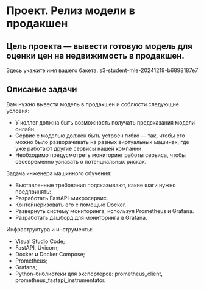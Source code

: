 # Проект. Релиз модели в продакшен

## Цель проекта — вывести готовую модель для оценки цен на недвижимость в продакшен. 

Здесь укажите имя вашего бакета: s3-student-mle-20241219-b6898187e7

## Описание задачи
Вам нужно вывести модель в продакшен и соблюсти следующие условия:
- У коллег должна быть возможность получать предсказания модели онлайн.
- Сервис с моделью должен быть устроен гибко — так, чтобы его можно было разворачивать на разных виртуальных машинах, где уже работают другие сервисы нашей компании.
- Необходимо предусмотреть мониторинг работы сервиса, чтобы своевременно узнавать о потенциальных рисках.

Задача инженера машинного обучения:
- Выставленные требования подсказывают, какие шаги нужно предпринять:
- Разработать FastAPI-микросервис.
- Контейнеризовать его с помощью Docker.
- Развернуть систему мониторинга, используя Prometheus и Grafana.
- Разработать дашборд для мониторинга в Grafana.

Инфраструктура и инструменты:
- Visual Studio Code;
- FastAPI, Uvicorn;
- Docker и Docker Compose;
- Prometheus;
- Grafana;
- Python-библиотеки для экспортеров: prometheus_client, prometheus_fastapi_instrumentator.
